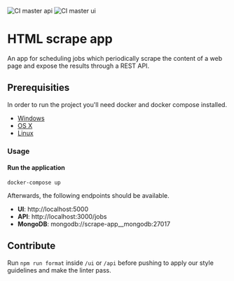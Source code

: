 ![CI master api](https://github.com/Kexplx/scrape-app/workflows/CI%20master%20api/badge.svg)
![CI master ui](https://github.com/Kexplx/scrape-app/workflows/CI%20master%20ui/badge.svg)

# HTML scrape app

An app for scheduling jobs which periodically scrape the content of a web page and expose the results through a REST API.

## Prerequisities

In order to run the project you'll need docker and docker compose installed.

- [Windows](https://docs.docker.com/windows/started)
- [OS X](https://docs.docker.com/mac/started/)
- [Linux](https://docs.docker.com/linux/started/)

### Usage

#### Run the application

```shell
docker-compose up
```

Afterwards, the following endpoints should be available.

<ul>
  <li><b>UI</b>: http://localhost:5000</li>
  <li><b>API</b>: http://localhost:3000/jobs</li>
  <li><b>MongoDB</b>: mongodb://scrape-app__mongodb:27017</li>
</ul>

## Contribute

Run `npm run format` inside `/ui` or `/api` before pushing to apply our style guidelines and make the linter pass.
